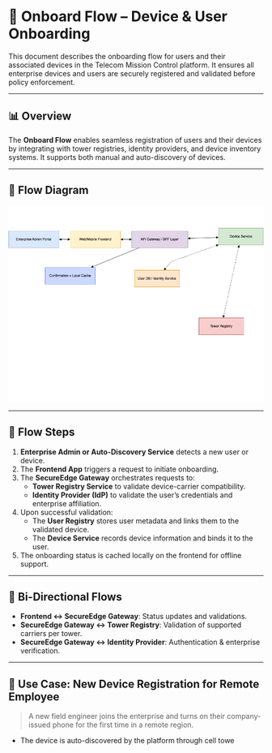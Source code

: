 # 📲 Onboard Flow – Device & User Onboarding

This document describes the onboarding flow for users and their associated devices in the Telecom Mission Control platform. It ensures all enterprise devices and users are securely registered and validated before policy enforcement.

---

## 📊 Overview

The **Onboard Flow** enables seamless registration of users and their devices by integrating with tower registries, identity providers, and device inventory systems. It supports both manual and auto-discovery of devices.

---

## 🔁 Flow Diagram

![Onboard Flow](./onboard-flow.png)

---

## 🔧 Flow Steps

1. **Enterprise Admin or Auto-Discovery Service** detects a new user or device.
2. The **Frontend App** triggers a request to initiate onboarding.
3. The **SecureEdge Gateway** orchestrates requests to:
   - **Tower Registry Service** to validate device-carrier compatibility.
   - **Identity Provider (IdP)** to validate the user’s credentials and enterprise affiliation.
4. Upon successful validation:
   - The **User Registry** stores user metadata and links them to the validated device.
   - The **Device Service** records device information and binds it to the user.
5. The onboarding status is cached locally on the frontend for offline support.

---

## 🔄 Bi-Directional Flows

- **Frontend ↔ SecureEdge Gateway**: Status updates and validations.
- **SecureEdge Gateway ↔ Tower Registry**: Validation of supported carriers per tower.
- **SecureEdge Gateway ↔ Identity Provider**: Authentication & enterprise verification.

---

## 💼 Use Case: New Device Registration for Remote Employee

> A new field engineer joins the enterprise and turns on their company-issued phone for the first time in a remote region.

- The device is auto-discovered by the platform through cell towe
